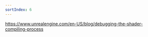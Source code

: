 ```yaml
---
sortIndex: 6
---
```


<https://www.unrealengine.com/en-US/blog/debugging-the-shader-compiling-process>
